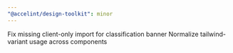```yaml
---
"@accelint/design-toolkit": minor
---
```


Fix missing client-only import for classification banner
Normalize tailwind-variant usage across components
